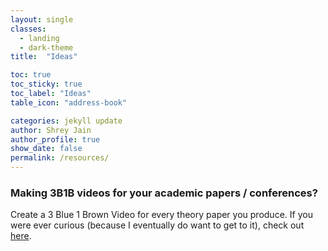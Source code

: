```yaml
---
layout: single
classes:
  - landing
  - dark-theme
title:  "Ideas"

toc: true
toc_sticky: true
toc_label: "Ideas"
table_icon: "address-book"

categories: jekyll update
author: Shrey Jain
author_profile: true
show_date: false
permalink: /resources/
---
```


### Making 3B1B videos for your academic papers / conferences?

Create a 3 Blue 1 Brown Video for every theory paper you produce. If you were ever curious (because I eventually do want to get to it), check out [here](https://github.com/3b1b/manim).
